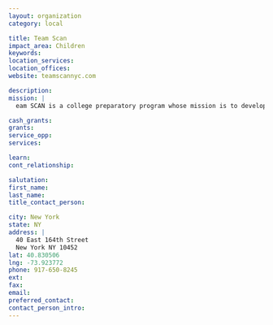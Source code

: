 ```yaml
---
layout: organization
category: local

title: Team Scan
impact_area: Children
keywords: 
location_services: 
location_offices: 
website: teamscannyc.com

description: 
mission: |
  eam SCAN is a college preparatory program whose mission is to develop mature young men through the sport of basketball. Founded in 2009, Team SCAN is a program within the Supportive Children's Advocacy Network (SCAN - www.scanny.org), a nonprofit organization whose goal is to provide family assistance services and after school programming to "at-risk" youth in the South Bronx and East Harlem areas. Team SCAN focuses on holistically developing our student athletes (academically, socially and athletically) and places them in quality academic institutions at Middle and High school levels to best prepare them for college and beyond.

cash_grants: 
grants: 
service_opp: 
services: 

learn: 
cont_relationship: 

salutation: 
first_name: 
last_name: 
title_contact_person: 

city: New York
state: NY
address: |
  40 East 164th Street  
  New York NY 10452
lat: 40.830506
lng: -73.923772
phone: 917-650-8245
ext: 
fax: 
email: 
preferred_contact: 
contact_person_intro: 
---
```

